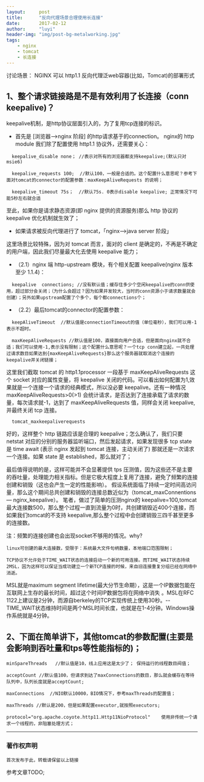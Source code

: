 ```yaml
---
layout:     post
title:      "反向代理场景合理使用长连接"
date:       2017-02-12
author:     "luyi"
header-img: "img/post-bg-metalworking.jpg"
tags:
    - nginx
    - tomcat
    - 长连接
---
```

讨论场景：      NGINX 可以 http1.1 反向代理泛web容器(比如，Tomcat)的部署形式

## 1、整个请求链接路是不是有效利用了长连接（conn keepalive)？

keepalive机制，是http协议层面引入的，为了复用tcp连接的标识。

 - 首先是 [浏览器-->nginx 阶段] 的http请求基于的connection。 nginx的 http module 我们除了配置使用 http1.1 协议外，还需要关心：

```
  keepalive_disable none； //表示对所有的浏览器都支持keepalive;(默认只对 msie6)

  keepalive_requests 100;  //默认100，一般是合适的。这个配置什么意思呢？参考下面对tomcat的connector的配置参数：maxKeepAliveRequests 的说明；

  keepalive_timeout 75s；  //默认75s. 0表示disable keepalive; 正常情况下可能5秒左右就合适
```

至此，如果你是请求静态资源(即 nginx 提供的资源服务)那么 http 协议的 keepalive 优化机制就生效了；

- 如果请求被反向代理进行了 tomcat，「nginx-->java server 阶段」

 这里场景比较特殊，因为对 tomcat 而言，面对的 client 是确定的，不再是不确定的用户端，因此我们尽量最大化去使用 keepalive 能力；

 * （2.1）nginx 端 http-upstream 模块，有个相关配置 keepalive(nginx 版本至少 1.1.4)：

```
  keepalive  connections; //没有默认值；缓存住多少个空闲keepalive的conn供使用，超过部分会关闭；（为什么会超过？因为如果并发较大，当时的conn资源小于请求数量就会创建）；另外如果upstream配置了个多个，每个都connections个；
```

 * （2.2）最后tomcat的connector的配置参数：

```
  keepAliveTimeout  //默认值是connectionTimeout的值（单位毫秒），我们可以用-1表示不超时。

  maxKeepAliveRequests //默认值是100，直接面向用户合适，但是面向nginx就不合适；我们可以使用-1,表示没有限制；这个配置什么意思呢？一个tcp conn建立起，一共处理过请求数目如果达到{maxKeepAliveRequests}那么这个服务器就取消这个连接的keepalive并关闭链接；  
```

这里我们截取 tomcat 的 http1.1processor 一段基于 maxKeepAliveRequests 这个 socket 对应的属性变量，将 keepalive 关闭的代码。可以看出如何配置为1,效果就是一个连接一个请求的经典模式，所以没必要 keepalive。还有一种情况 maxKeepAliveRequests>0(>1) 会统计请求，是否达到了连接承载了请求的数量，每次请求就-1，达到了 maxKeepAliveRequests 值，同样会关闭 keepalive,并最终关闭 tcp 连接。

      tomcat_maxkeepaliverequests


好的，这样整个 http 链路应该是合理的 keepalive；怎么确认了，我们只要 netstat 对应的分别的服务器监听端口，然后发起请求，如果发现很多 tcp state 是 time await (表示 nginx 发起到 tomcat 连接，主动关闭了) 那就还是一次请求一个连接。如果 state 是 established，那么就对了；

最后值得说明的是，这样可能并不会显著提供 tps 压测值，因为这些还不是主要的吞吐量，处理能力相关指标。但是它极大程度上复用了连接，避免了频繁的连接创建和销毁（这也会产生一定的性能影响）。   假设系统面临了持续一定时间高访问量，那么这个期间总共创建和销毁的连接总数近似为（tomcat_maxConnentions — nginx_keepalive）。 笔者，做过了简单的压测nginx的 keepalive=100,tomcat最大连接数500，那么整个过程一直到流量为0时，共创建销毁近400个连接，而如果我们tomcat的不支持 keepalive,那么整个过程中会创建销毁三四千甚至更多的连接数。

注：频繁的连接创建也会出现socket不够用的情况。why?

    linux可创建的最大连接数，受限于：系统最大文件句柄数量，本地端口范围限制；

    TCP协议不允许处于TIME_WAIT状态的连接启动一个新的可用连接。而TIME_WAIT状态持续2MSL，因为这样可以保证当成功建立一个新TCP连接的时候，来自旧连接重复分组已经在网络中消逝。

 MSL就是maximum segment lifetime(最大分节生命期），这是一个IP数据包能在互联网上生存的最长时间，超过这个时间IP数据包将在网络中消失 。MSL在RFC 1122上建议是2分钟，而源自berkeley的TCP实现传统上使用30秒。--
TIME_WAIT状态维持时间是两个MSL时间长度，也就是在1-4分钟。Windows操作系统就是4分钟。



## 2、下面在简单讲下，其他tomcat的参数配置(主要是会影响到吞吐量和tps等性能指标的)；


    minSpareThreads   //默认值是10，线上应用这是太少了； 保持运行的线程数目阀值；    

    acceptCount //默认值100，但请求到达了maxConnections的数目，那么就会缓存在等待队列中，队列长度就是acceptCount;

    maxConnections  //NIO默认10000，BIO情况下，参考maxThreads的配置值；

    maxThreads //默认是200，但是如果配置executor,就按照executors;

    protocol="org.apache.coyote.http11.Http11NioProtocol"    使用非传统一个请求一个线程的，非阻塞处理方式；
---

### 著作权声明

`首次发布于此，转载请保留以上链接`

参考文章TODO;
